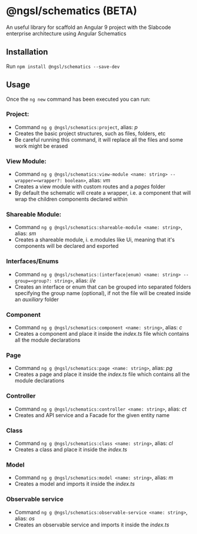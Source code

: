 #  @ngsl/schematics (BETA)

An useful library for scaffold an Angular 9 project with the Slabcode enterprise architecture using Angular Schematics

## Installation

Run ```npm install @ngsl/schematics --save-dev```

## Usage
Once the ```ng new``` command has been executed you can run:

### Project: 
- Command ```ng g @ngsl/schematics:project```, alias: _p_
- Creates the basic project structures, such as files, folders, etc
- Be careful running this command, it will replace all the files and some work might be erased

### View Module: 
- Command ```ng g @ngsl/schematics:view-module <name: string> --wrapper=<wrapper?: boolean>```, alias: _vm_
- Creates a view module with custom routes and a _pages_ folder
- By default the schematic will create a wrapper, i.e. a component that will wrap the children components declared within

### Shareable Module: 
- Command ```ng g @ngsl/schematics:shareable-module <name: string>```, alias: _sm_
- Creates a shareable module, i. e.modules like Ui, meaning that it's components will be declared and exported

### Interfaces/Enums
- Command ```ng g @ngsl/schematics:(interface|enum) <name: string> --group=<group?: string>```, alias: _i_/_e_
- Creates an interface or enum that can be grouped into separated folders specifying the group name (optional), if not the file will be created inside an _auxiliary_ folder

### Component
- Command ```ng g @ngsl/schematics:component <name: string>```, alias: _c_
- Creates a component and place it inside the _index.ts_ file which contains all the module declarations

### Page
- Command ```ng g @ngsl/schematics:page <name: string>```, alias: _pg_
- Creates a page and place it inside the _index.ts_ file which contains all the module declarations

### Controller
- Command ```ng g @ngsl/schematics:controller <name: string>```, alias: _ct_
- Creates and API service and a Facade for the given entity name

### Class
- Command ```ng g @ngsl/schematics:class <name: string>```, alias: _cl_
- Creates a class and place it inside the _index.ts_

### Model
- Command ```ng g @ngsl/schematics:model <name: string>```, alias: _m_
- Creates a model and imports it inside the _index.ts_

### Observable service
- Command ```ng g @ngsl/schematics:observable-service <name: string>```, alias: _os_
- Creates an observable service and imports it inside the _index.ts_